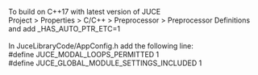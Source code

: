 <!--
Ctrlr
=====

Control any MIDI enabled hardware: synthesizers, drum machines, samplers, effects. Create custom User Interfaces. Host them as VST or AU plugins in your favorite DAWs.


Cross Platform
==============
Works on Windows (XP and up, both 64 and 32bit binaries are available), MAC OSX (10.5 and up), Linux (any modern distro should run it).
Host in your DAW

Each platform has a VST build of Ctrlr so you can host your panels as normal VST plugins, for the OSX a special AU build is available.

Customize
=========
Each Panel can be customized by the user, the panels are XML files, every panel can be Edited in Ctrlr to suite your specific needs.

Open Source
===========
Need special functionality or want to propose a patch/feature update, know a bit about C++/JUCE framework etc. You can always download the source code and build Ctrlr by yourself.

Extend
======
With the scripting possibilities inside Ctrlr you can extend you panels in various ways. The LUA scripting language gives you access to all panels elements and hooks to various events.


Building
========

Windows
=======
If you want to just build a specific version (Standalone/VST), you should open a project in
Builds\Generated\Windows (Standalone is for VS2010, the rest of the folder are named based
on the VS they correspond to). If you wish to use Codeblocks a project is there too.

If the current commit does not because it complains about precompiled headers (you can easily
see that the project is wrong if there is no x64 in the Configuration manager) you need
to exclude some files from using precompiled headers, the files are:

*.c files in Misc
*.cpp files in Juce Library Code

Also for those files you need to uncheck the option to inherit command line options
Configuration Properties - C/C++ - Command Line - "Inherit from parent or project defaults"

You need to set the creation of the precompiled header for the stdafx.cpp.

If you don't have Introjucer/Projucer built, disable the "Pre-Build Event" for the
Debug Configuration, or else it will fail. If you wish to re-create resources though
point the correct path to Projucer.exe

In order to build all configurations and all platforms, you can open the
Builds/Ctrlr_Release.sln solution, and build it, assuming that each individual solution
builds (Standalone/VST x86/x64) all versions will be built in this solution.

Linux
=====
A build.sh script is provided in Builds/Generated/Linux/Standalone, a symlink of that
script is location in Builds/Generated/Linux/VST and is used to create a precompiled header
and then to trigger the build using make. You can do that manualy if you like just have
a look at the script, it's really simple.

A more complex solution exists in Scripts/post-commit, this script will build all solutions
for the current architecture, it will also prepare the system for the build, unpack boost.zip
check some packages (on Ubuntu only for now) and start the build. At the end it will create
a self extracting Ctrlr.sh file in Packaging/Linux (create using makeself.sh), it will also
try to scp it to ctrlr.org but that will fail without the correct ssh key, you can just comment
out the scp line in post-commit.

The post-commit script takes an argument "clean" if you wish to clean all the intermididate
files before building. If you want to ignore any package errors that it reports (i assume you
know your system better then my script) then just add -f as an option when building.

OSX
===
You need the CoreAudio developer files for the build to work.

First you need to build the AU_wrapper library that simplifies the build a lot, it's located in
Builds/Generated/Mac/AU_Wrapper, it will create a .a library and try to put it in /usr/local/lib
if it fails, do that manualy (permission problems)

Open the corresponding Xcode project in Builds/Generated/Mac, after that just build it, in case of
errors you are on your own, the amount of changes between Xcode versions and OSX versions is impossible
for me to track, you can post an issue and i'll try to solve it.

----
-->
To build on C++17 with latest version of JUCE<br>
Project > Properties > C/C++ > Preprocessor > Preprocessor Definitions and add _HAS_AUTO_PTR_ETC=1<br>
<br>
In JuceLibraryCode/AppConfig.h add the following line:<br>
#define JUCE_MODAL_LOOPS_PERMITTED  1<br>
#define JUCE_GLOBAL_MODULE_SETTINGS_INCLUDED 1<br>

